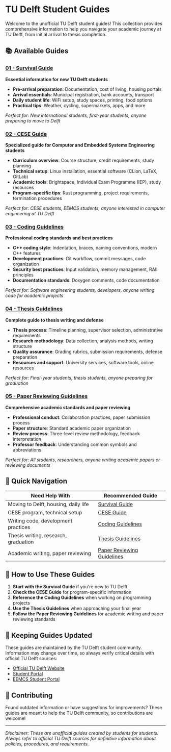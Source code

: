 # TU Delft Student Guides

Welcome to the unofficial TU Delft student guides! This collection provides comprehensive information to help you navigate your academic journey at TU Delft, from initial arrival to thesis completion.

## 📚 Available Guides

### [01 - Survival Guide](01-survival-guide.md)
**Essential information for new TU Delft students**

- **Pre-arrival preparation**: Documentation, cost of living, housing portals
- **Arrival essentials**: Municipal registration, bank accounts, transport
- **Daily student life**: WiFi setup, study spaces, printing, food options
- **Practical tips**: Weather, cycling, supermarkets, apps, and more

*Perfect for: New international students, first-year students, anyone preparing to move to Delft*

### [02 - CESE Guide](02-cese-guide.md)
**Specialized guide for Computer and Embedded Systems Engineering students**

- **Curriculum overview**: Course structure, credit requirements, study planning
- **Technical setup**: Linux installation, essential software (CLion, LaTeX, GitLab)
- **Academic tools**: Brightspace, Individual Exam Programme (IEP), study resources
- **Program-specific tips**: Rust programming, project requirements, termination procedures

*Perfect for: CESE students, EEMCS students, anyone interested in computer engineering at TU Delft*

### [03 - Coding Guidelines](03-coding-guidelines.md)
**Professional coding standards and best practices**

- **C++ coding style**: Indentation, braces, naming conventions, modern C++ features
- **Development practices**: Git workflow, commit messages, code organization
- **Security best practices**: Input validation, memory management, RAII principles
- **Documentation standards**: Doxygen comments, code documentation

*Perfect for: Software engineering students, developers, anyone writing code for academic projects*

### [04 - Thesis Guidelines](04-thesis-guidelines.md)
**Complete guide to thesis writing and defense**

- **Thesis process**: Timeline planning, supervisor selection, administrative requirements
- **Research methodology**: Data collection, analysis methods, writing structure
- **Quality assurance**: Grading rubrics, submission requirements, defense preparation
- **Resources and support**: University services, software tools, online resources

*Perfect for: Final-year students, thesis students, anyone preparing for graduation*

### [05 - Paper Reviewing Guidelines](05-paper-reviewing-guidelines.md)
**Comprehensive academic standards and paper reviewing**

- **Professional conduct**: Collaboration practices, paper submission process
- **Paper structure**: Standard academic paper organization
- **Review process**: Three-level review methodology, feedback interpretation
- **Professor feedback**: Understanding common symbols and abbreviations

*Perfect for: All students, researchers, anyone writing academic papers or reviewing documents*

## 🎯 Quick Navigation

| Need Help With | Recommended Guide |
|----------------|-------------------|
| Moving to Delft, housing, daily life | [Survival Guide](01-survival-guide.md) |
| CESE program, technical setup | [CESE Guide](02-cese-guide.md) |
| Writing code, development practices | [Coding Guidelines](03-coding-guidelines.md) |
| Thesis writing, research, graduation | [Thesis Guidelines](04-thesis-guidelines.md) |
| Academic writing, paper reviewing | [Paper Reviewing Guidelines](05-paper-reviewing-guidelines.md) |

## 📖 How to Use These Guides

1. **Start with the Survival Guide** if you're new to TU Delft
2. **Check the CESE Guide** for program-specific information
3. **Reference the Coding Guidelines** when working on programming projects
4. **Use the Thesis Guidelines** when approaching your final year
5. **Follow the Paper Reviewing Guidelines** for academic writing and paper reviewing standards

## 🔄 Keeping Guides Updated

These guides are maintained by the TU Delft student community. Information may change over time, so always verify critical details with official TU Delft sources:

- [Official TU Delft Website](https://www.tudelft.nl/)
- [Student Portal](https://www.tudelft.nl/studenten)
- [EEMCS Student Portal](https://www.tudelft.nl/studenten/ewi-studentenportal)

## 🤝 Contributing

Found outdated information or have suggestions for improvements? These guides are meant to help the TU Delft community, so contributions are welcome!

---

*Disclaimer: These are unofficial guides created by students for students. Always refer to official TU Delft sources for definitive information about policies, procedures, and requirements.*

